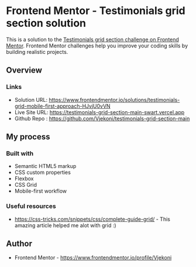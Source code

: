 # Frontend Mentor - Testimonials grid section solution

This is a solution to the [Testimonials grid section challenge on Frontend Mentor](https://www.frontendmentor.io/challenges/testimonials-grid-section-Nnw6J7Un7). Frontend Mentor challenges help you improve your coding skills by building realistic projects. 

## Overview


### Links

- Solution URL: https://www.frontendmentor.io/solutions/testimonials-grid-mobile-first-approach-HJvjU0vVN
- Live Site URL: https://testimonials-grid-section-main-swart.vercel.app
- Github Repo : https://github.com/Vjekoni/testimonials-grid-section-main

## My process

### Built with

- Semantic HTML5 markup
- CSS custom properties
- Flexbox
- CSS Grid
- Mobile-first workflow


### Useful resources

- https://css-tricks.com/snippets/css/complete-guide-grid/  - This amazing article helped me alot with grid :)


## Author

- Frontend Mentor - https://www.frontendmentor.io/profile/Vjekoni